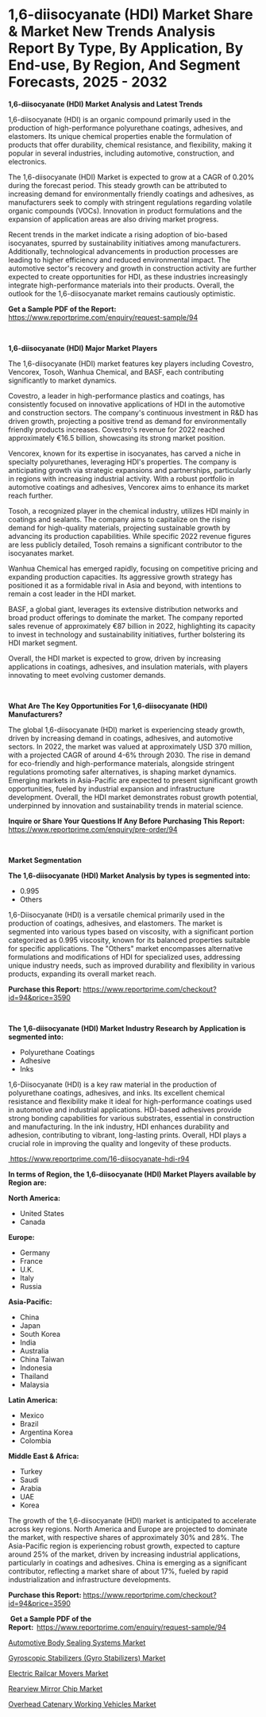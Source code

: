<p><h1>1,6-diisocyanate (HDI) Market Share & Market New Trends Analysis Report By Type, By Application, By End-use, By Region, And Segment Forecasts, 2025 - 2032</h1></p><p><strong>1,6-diisocyanate (HDI) Market Analysis and Latest Trends</strong></p>
<p><p>1,6-diisocyanate (HDI) is an organic compound primarily used in the production of high-performance polyurethane coatings, adhesives, and elastomers. Its unique chemical properties enable the formulation of products that offer durability, chemical resistance, and flexibility, making it popular in several industries, including automotive, construction, and electronics.</p><p>The 1,6-diisocyanate (HDI) Market is expected to grow at a CAGR of 0.20% during the forecast period. This steady growth can be attributed to increasing demand for environmentally friendly coatings and adhesives, as manufacturers seek to comply with stringent regulations regarding volatile organic compounds (VOCs). Innovation in product formulations and the expansion of application areas are also driving market progress.</p><p>Recent trends in the market indicate a rising adoption of bio-based isocyanates, spurred by sustainability initiatives among manufacturers. Additionally, technological advancements in production processes are leading to higher efficiency and reduced environmental impact. The automotive sector's recovery and growth in construction activity are further expected to create opportunities for HDI, as these industries increasingly integrate high-performance materials into their products. Overall, the outlook for the 1,6-diisocyanate market remains cautiously optimistic.</p></p>
<p><strong>Get a Sample PDF of the Report:&nbsp;</strong> <a href="https://www.reportprime.com/enquiry/request-sample/94?utm_campaign=1943&utm_medium=2&utm_source=Github&utm_content=ia&utm_term=17032025&utm_id=16-diisocyanate-hdi">https://www.reportprime.com/enquiry/request-sample/94</a></p>
<p>&nbsp;</p>
<p><strong>1,6-diisocyanate (HDI) Major Market Players</strong></p>
<p><p>The 1,6-diisocyanate (HDI) market features key players including Covestro, Vencorex, Tosoh, Wanhua Chemical, and BASF, each contributing significantly to market dynamics.</p><p>Covestro, a leader in high-performance plastics and coatings, has consistently focused on innovative applications of HDI in the automotive and construction sectors. The company's continuous investment in R&D has driven growth, projecting a positive trend as demand for environmentally friendly products increases. Covestro's revenue for 2022 reached approximately €16.5 billion, showcasing its strong market position.</p><p>Vencorex, known for its expertise in isocyanates, has carved a niche in specialty polyurethanes, leveraging HDI's properties. The company is anticipating growth via strategic expansions and partnerships, particularly in regions with increasing industrial activity. With a robust portfolio in automotive coatings and adhesives, Vencorex aims to enhance its market reach further.</p><p>Tosoh, a recognized player in the chemical industry, utilizes HDI mainly in coatings and sealants. The company aims to capitalize on the rising demand for high-quality materials, projecting sustainable growth by advancing its production capabilities. While specific 2022 revenue figures are less publicly detailed, Tosoh remains a significant contributor to the isocyanates market.</p><p>Wanhua Chemical has emerged rapidly, focusing on competitive pricing and expanding production capacities. Its aggressive growth strategy has positioned it as a formidable rival in Asia and beyond, with intentions to remain a cost leader in the HDI market.</p><p>BASF, a global giant, leverages its extensive distribution networks and broad product offerings to dominate the market. The company reported sales revenue of approximately €87 billion in 2022, highlighting its capacity to invest in technology and sustainability initiatives, further bolstering its HDI market segment.</p><p>Overall, the HDI market is expected to grow, driven by increasing applications in coatings, adhesives, and insulation materials, with players innovating to meet evolving customer demands.</p></p>
<p>&nbsp;</p>
<p><strong>What Are The Key Opportunities For 1,6-diisocyanate (HDI) Manufacturers?</strong></p>
<p><p>The global 1,6-diisocyanate (HDI) market is experiencing steady growth, driven by increasing demand in coatings, adhesives, and automotive sectors. In 2022, the market was valued at approximately USD 370 million, with a projected CAGR of around 4-6% through 2030. The rise in demand for eco-friendly and high-performance materials, alongside stringent regulations promoting safer alternatives, is shaping market dynamics. Emerging markets in Asia-Pacific are expected to present significant growth opportunities, fueled by industrial expansion and infrastructure development. Overall, the HDI market demonstrates robust growth potential, underpinned by innovation and sustainability trends in material science.</p></p>
<p><strong>Inquire or Share Your Questions If Any Before Purchasing This Report:</strong> <a href="https://www.reportprime.com/enquiry/pre-order/94?utm_campaign=1943&utm_medium=2&utm_source=Github&utm_content=ia&utm_term=17032025&utm_id=16-diisocyanate-hdi">https://www.reportprime.com/enquiry/pre-order/94</a></p>
<p>&nbsp;</p>
<p><strong>Market Segmentation</strong></p>
<p><strong>The 1,6-diisocyanate (HDI) Market Analysis by types is segmented into:</strong></p>
<p><ul><li>0.995</li><li>Others</li></ul></p>
<p><p>1,6-Diisocyanate (HDI) is a versatile chemical primarily used in the production of coatings, adhesives, and elastomers. The market is segmented into various types based on viscosity, with a significant portion categorized as 0.995 viscosity, known for its balanced properties suitable for specific applications. The "Others" market encompasses alternative formulations and modifications of HDI for specialized uses, addressing unique industry needs, such as improved durability and flexibility in various products, expanding its overall market reach.</p></p>
<p><strong>Purchase this Report:&nbsp;</strong><a href="https://www.reportprime.com/checkout?id=94&price=3590&utm_campaign=1943&utm_medium=2&utm_source=Github&utm_content=ia&utm_term=17032025&utm_id=16-diisocyanate-hdi">https://www.reportprime.com/checkout?id=94&price=3590</a></p>
<p>&nbsp;</p>
<p><strong>The 1,6-diisocyanate (HDI) Market Industry Research by Application is segmented into:</strong></p>
<p><ul><li>Polyurethane Coatings</li><li>Adhesive</li><li>Inks</li></ul></p>
<p><p>1,6-Diisocyanate (HDI) is a key raw material in the production of polyurethane coatings, adhesives, and inks. Its excellent chemical resistance and flexibility make it ideal for high-performance coatings used in automotive and industrial applications. HDI-based adhesives provide strong bonding capabilities for various substrates, essential in construction and manufacturing. In the ink industry, HDI enhances durability and adhesion, contributing to vibrant, long-lasting prints. Overall, HDI plays a crucial role in improving the quality and longevity of these products.</p></p>
<p><a href="https://www.reportprime.com/16-diisocyanate-hdi-r94?utm_campaign=1943&utm_medium=2&utm_source=Github&utm_content=ia&utm_term=17032025&utm_id=16-diisocyanate-hdi">&nbsp;https://www.reportprime.com/16-diisocyanate-hdi-r94</a></p>
<p><strong>In terms of Region, the 1,6-diisocyanate (HDI) Market Players available by Region are:</strong></p>
<p>
    <p> <strong> North America: </strong>
        <ul>
            <li>United States</li>
            <li>Canada</li>
        </ul>
        </p> 
    <p> <strong> Europe: </strong>
        <ul>
            <li>Germany</li>
            <li>France</li>
            <li>U.K.</li>
            <li>Italy</li>
            <li>Russia</li>
        </ul>
        </p> 
    <p> <strong> Asia-Pacific: </strong>
        <ul>
            <li>China</li>
            <li>Japan</li>
            <li>South Korea</li>
            <li>India</li>
            <li>Australia</li>
            <li>China Taiwan</li>
            <li>Indonesia</li>
            <li>Thailand</li>
            <li>Malaysia</li>
        </ul>
        </p> 
    <p> <strong> Latin America: </strong>
        <ul>
            <li>Mexico</li>
            <li>Brazil</li>
            <li>Argentina Korea</li>
            <li>Colombia</li>
        </ul>
        </p> 
    <p> <strong> Middle East & Africa: </strong>
        <ul>
            <li>Turkey</li>
            <li>Saudi</li>
            <li>Arabia</li>
            <li>UAE</li>
            <li>Korea</li>
        </ul>
    </p>
    </p>
<p><p>The growth of the 1,6-diisocyanate (HDI) market is anticipated to accelerate across key regions. North America and Europe are projected to dominate the market, with respective shares of approximately 30% and 28%. The Asia-Pacific region is experiencing robust growth, expected to capture around 25% of the market, driven by increasing industrial applications, particularly in coatings and adhesives. China is emerging as a significant contributor, reflecting a market share of about 17%, fueled by rapid industrialization and infrastructure developments.</p></p>
<p><strong>Purchase this Report: </strong><a href="https://www.reportprime.com/checkout?id=94&price=3590&utm_campaign=1943&utm_medium=2&utm_source=Github&utm_content=ia&utm_term=17032025&utm_id=16-diisocyanate-hdi">https://www.reportprime.com/checkout?id=94&price=3590</a></p>
<p>&nbsp;<strong>Get a Sample PDF of the Report:&nbsp;&nbsp;</strong><a href="https://www.reportprime.com/enquiry/request-sample/94?utm_campaign=1943&utm_medium=2&utm_source=Github&utm_content=ia&utm_term=17032025&utm_id=16-diisocyanate-hdi">https://www.reportprime.com/enquiry/request-sample/94</a></p>
<p><strong></strong></p>
<p><p><a href="https://github.com/amourdeeks8j/Market-Research-Report-List-1/blob/main/automotive-body-sealing-systems-market.md?utm_campaign=1943&utm_medium=2&utm_source=Github&utm_content=ia&utm_term=17032025&utm_id=16-diisocyanate-hdi">Automotive Body Sealing Systems Market</a></p><p><a href="https://github.com/gierlravasty/Market-Research-Report-List-1/blob/main/gyroscopic-stabilizers-gyro-stabilizers-market.md?utm_campaign=1943&utm_medium=2&utm_source=Github&utm_content=ia&utm_term=17032025&utm_id=16-diisocyanate-hdi">Gyroscopic Stabilizers (Gyro Stabilizers) Market</a></p><p><a href="https://github.com/shongranch73/Market-Research-Report-List-1/blob/main/electric-railcar-movers-market.md?utm_campaign=1943&utm_medium=2&utm_source=Github&utm_content=ia&utm_term=17032025&utm_id=16-diisocyanate-hdi">Electric Railcar Movers Market</a></p><p><a href="https://github.com/marfosamiko7/Market-Research-Report-List-1/blob/main/rearview-mirror-chip-market.md?utm_campaign=1943&utm_medium=2&utm_source=Github&utm_content=ia&utm_term=17032025&utm_id=16-diisocyanate-hdi">Rearview Mirror Chip Market</a></p><p><a href="https://github.com/sakourkishev/Market-Research-Report-List-1/blob/main/overhead-catenary-working-vehicles-market.md?utm_campaign=1943&utm_medium=2&utm_source=Github&utm_content=ia&utm_term=17032025&utm_id=16-diisocyanate-hdi">Overhead Catenary Working Vehicles Market</a></p></p>